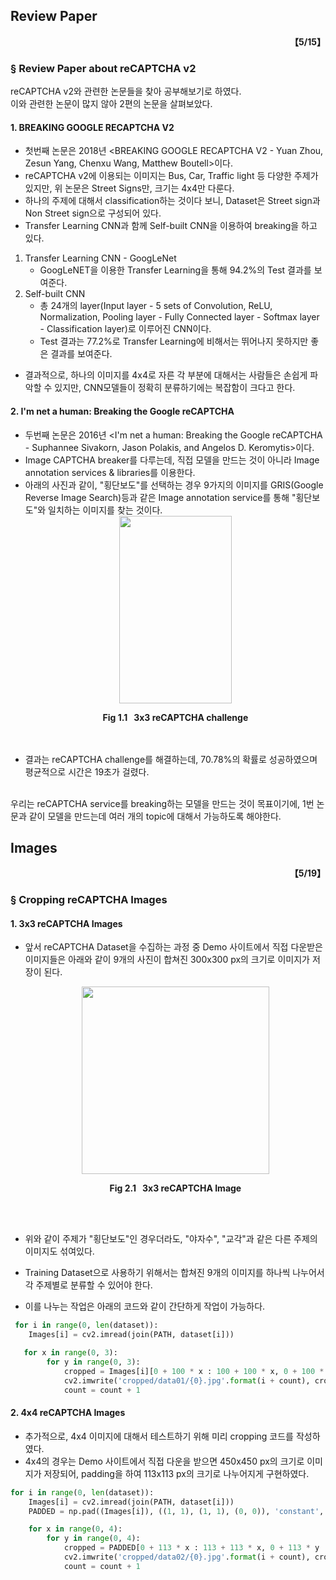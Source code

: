## Review Paper

<div align="right"><b>【5/15】</b></div>


###  § Review Paper about reCAPTCHA v2

reCAPTCHA v2와 관련한 논문들을 찾아 공부해보기로 하였다.<br>
이와 관련한 논문이 많지 않아 2편의 논문을 살펴보았다.<br>

#### 1. BREAKING GOOGLE RECAPTCHA V2
   - 첫번째 논문은 2018년 <BREAKING GOOGLE RECAPTCHA V2 - Yuan Zhou, Zesun Yang, Chenxu Wang, Matthew Boutell>이다.
   - reCAPTCHA v2에 이용되는 이미지는 Bus, Car, Traffic light 등 다양한 주제가 있지만, 위 논문은 Street Signs만, 크기는 4x4만 다룬다. 
   - 하나의 주제에 대해서 classification하는 것이다 보니, Dataset은 Street sign과 Non Street sign으로 구성되어 있다.
   - Transfer Learning CNN과 함께 Self-built CNN을 이용하여 breaking을 하고 있다.
   1) Transfer Learning CNN - GoogLeNet
      + GoogLeNET을 이용한 Transfer Learning을 통해 94.2%의 Test 결과를 보여준다.
   2) Self-built CNN
      + 총 24개의 layer(Input layer - 5 sets of Convolution, ReLU, Normalization, Pooling layer - Fully Connected layer - Softmax layer - Classification layer)로 이루어진 CNN이다.
      + Test 결과는 77.2%로 Transfer Learning에 비해서는 뛰어나지 못하지만 좋은 결과를 보여준다.
   - 결과적으로, 하나의 이미지를 4x4로 자른 각 부분에 대해서는 사람들은 손쉽게 파악할 수 있지만, CNN모델들이 정확히 분류하기에는 복잡함이 크다고 한다.
   
#### 2. I'm net a human: Breaking the Google reCAPTCHA
   - 두번째 논문은 2016년 <I'm net a human: Breaking the Google reCAPTCHA - Suphannee Sivakorn, Jason Polakis, and Angelos D. Keromytis>이다.
   - Image CAPTCHA breaker를 다루는데, 직접 모델을 만드는 것이 아니라 Image annotation services & libraries를 이용한다.
   - 아래의 사진과 같이, "횡단보도"를 선택하는 경우 9가지의 이미지를 GRIS(Google Reverse Image Search)등과 같은 Image annotation service를 통해 "횡단보도"와 일치하는 이미지를 찾는 것이다.
      <div align="center">
         <img src="https://user-images.githubusercontent.com/71441925/130343021-3dc11379-9762-4e68-91d6-847caa340b4d.PNG" height="300px" width="180px" >
      </div>
     <p align="center">
     <b>Fig 1.1&nbsp;&nbsp; 3x3 reCAPTCHA challenge</b><br><br></p>
     <br>
   - 결과는 reCAPTCHA challenge를 해결하는데, 70.78%의 확률로 성공하였으며 평균적으로 시간은 19초가 걸렸다.

<br>
우리는 reCAPTCHA service를 breaking하는 모델을 만드는 것이 목표이기에, 1번 논문과 같이 모델을 만드는데 여러 개의 topic에 대해서 가능하도록 해야한다.

## Images

<div align="right"><b>【5/19】</b></div>

###  § Cropping reCAPTCHA Images

#### 1. 3x3 reCAPTCHA Images
- 앞서 reCAPTCHA Dataset을 수집하는 과정 중 Demo 사이트에서 직접 다운받은 이미지들은 아래와 같이 9개의 사진이 합쳐진 300x300 px의 크기로 이미지가 저장이 된다.
 
     <div align="center">
         <img src="https://user-images.githubusercontent.com/71441925/130313326-a30cf347-4e9f-4a90-affa-8b18d48b329d.jpg" height="300px" width="300px" >
      </div>
     <p align="center">
     <b>Fig 2.1&nbsp;&nbsp; 3x3 reCAPTCHA Image</b><br><br></p>
     <br>
- 위와 같이 주제가 "횡단보도"인 경우더라도, "야자수", "교각"과 같은 다른 주제의 이미지도 섞여있다.
- Training Dataset으로 사용하기 위해서는 합쳐진 9개의 이미지를 하나씩 나누어서 각 주제별로 분류할 수 있어야 한다.
- 이를 나누는 작업은 아래의 코드와 같이 간단하게 작업이 가능하다.
``` python
 for i in range(0, len(dataset)):
    Images[i] = cv2.imread(join(PATH, dataset[i]))

   for x in range(0, 3):
        for y in range(0, 3):
            cropped = Images[i][0 + 100 * x : 100 + 100 * x, 0 + 100 * y : 100 + 100 * y]
            cv2.imwrite('cropped/data01/{0}.jpg'.format(i + count), cropped)
            count = count + 1
```


#### 2. 4x4 reCAPTCHA Images
- 추가적으로, 4x4 이미지에 대해서 테스트하기 위해 미리 cropping 코드를 작성하였다.
- 4x4의 경우는 Demo 사이트에서 직접 다운을 받으면 450x450 px의 크기로 이미지가 저장되어, padding을 하여 113x113 px의 크기로 나누어지게 구현하였다.
``` python
for i in range(0, len(dataset)):
    Images[i] = cv2.imread(join(PATH, dataset[i]))
    PADDED = np.pad((Images[i]), ((1, 1), (1, 1), (0, 0)), 'constant', constant_values=0)

    for x in range(0, 4):
        for y in range(0, 4):
            cropped = PADDED[0 + 113 * x : 113 + 113 * x, 0 + 113 * y : 113 + 113 * y]
            cv2.imwrite('cropped/data02/{0}.jpg'.format(i + count), cropped)
            count = count + 1

```
